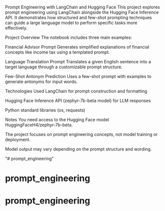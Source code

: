 Prompt Engineering with LangChain and Hugging Face
This project explores prompt engineering using LangChain alongside the Hugging Face Inference API. It demonstrates how structured and few-shot prompting techniques can guide a large language model to perform specific tasks more effectively.

Project Overview
The notebook includes three main examples:

Financial Advisor Prompt
Generates simplified explanations of financial concepts like income tax using a templated prompt.

Language Translation Prompt
Translates a given English sentence into a target language through a customizable prompt structure.

Few-Shot Antonym Prediction
Uses a few-shot prompt with examples to generate antonyms for input words.

Technologies Used
LangChain for prompt construction and formatting

Hugging Face Inference API (zephyr-7b-beta model) for LLM responses

Python standard libraries (os, requests)



Notes
You need access to the Hugging Face model HuggingFaceH4/zephyr-7b-beta.

The project focuses on prompt engineering concepts, not model training or deployment.

Model output may vary depending on the prompt structure and wording.

"# prompt_engineering" 
# prompt_engineering
# prompt_engineering
